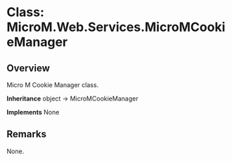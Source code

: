 # Class: MicroM.Web.Services.MicroMCookieManager
## Overview
Micro M Cookie Manager class.

**Inheritance**
object -> MicroMCookieManager

**Implements**
None

## Remarks
None.

